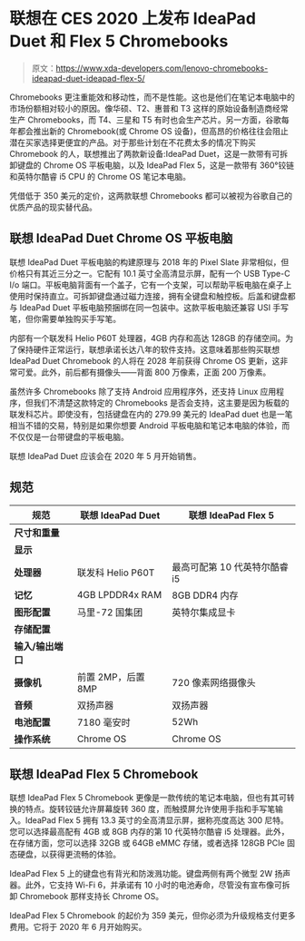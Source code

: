 # 联想在 CES 2020 上发布 IdeaPad Duet 和 Flex 5 Chromebooks

> 原文：<https://www.xda-developers.com/lenovo-chromebooks-ideapad-duet-ideapad-flex-5/>

Chromebooks 更注重能效和移动性，而不是性能。这也是他们在笔记本电脑中的市场份额相对较小的原因。像华硕、T2、惠普和 T3 这样的原始设备制造商经常生产 Chromebooks，而 T4、三星和 T5 有时也会生产芯片。另一方面，谷歌每年都会推出新的 Chromebook(或 Chrome OS 设备)，但高昂的价格往往会阻止潜在买家选择更便宜的产品。对于那些计划在不花费太多的情况下购买 Chromebook 的人，联想推出了两款新设备:IdeaPad Duet，这是一款带有可拆卸键盘的 Chrome OS 平板电脑，以及 IdeaPad Flex 5，这是一款带有 360°铰链和英特尔酷睿 i5 CPU 的 Chrome OS 笔记本电脑。

凭借低于 350 美元的定价，这两款联想 Chromebooks 都可以被视为谷歌自己的优质产品的现实替代品。

## 联想 IdeaPad Duet Chrome OS 平板电脑

联想 IdeaPad Duet 平板电脑的构建原理与 2018 年的 Pixel Slate 非常相似，但价格只有其近三分之一。它配有 10.1 英寸全高清显示屏，配有一个 USB Type-C I/o 端口。平板电脑背面有一个盖子，它有一个支架，可以帮助平板电脑在桌子上使用时保持直立。可拆卸键盘通过磁力连接，拥有全键盘和触控板。后盖和键盘都与 IdeaPad Duet 平板电脑预捆绑在同一包装中。这款平板电脑还兼容 USI 手写笔，但你需要单独购买手写笔。

内部有一个联发科 Helio P60T 处理器，4GB 内存和高达 128GB 的存储空间。为了保持硬件正常运行，联想承诺长达八年的软件支持。这意味着那些购买联想 IdeaPad Duet Chromebook 的人将在 2028 年前获得 Chrome OS 更新，这非常可爱。此外，前后都有摄像头——背面 800 万像素，正面 200 万像素。

虽然许多 Chromebooks 除了支持 Android 应用程序外，还支持 Linux 应用程序，但我们不清楚这款特定的 Chromebooks 是否会支持，这主要是因为板载的联发科芯片。即使没有，包括键盘在内的 279.99 美元的 IdeaPad duet 也是一笔相当不错的交易，特别是如果你想要 Android 平板电脑和笔记本电脑的体验，而不仅仅是一台带键盘的平板电脑。

联想 IdeaPad Duet 应该会在 2020 年 5 月开始销售。

## 规范

| 规范 | 联想 IdeaPad Duet | 联想 IdeaPad Flex 5 |
| --- | --- | --- |
| **尺寸和重量** |  |  |
| **显示** |  |  |
| **处理器** | 联发科 Helio P60T | 最高可配第 10 代英特尔酷睿 i5 |
| **记忆** | 4GB LPDDR4x RAM | 8GB DDR4 内存 |
| **图形配置** | 马里-72 国集团 | 英特尔集成显卡 |
| **存储配置** |  |  |
| **输入/输出端口** |  |  |
| **摄像机** | 前置 2MP，后置 8MP | 720 像素网络摄像头 |
| **音频** | 双扬声器 | 双扬声器 |
| **电池配置** | 7180 毫安时 | 52Wh |
| **操作系统** | Chrome OS | Chrome OS |

## 联想 IdeaPad Flex 5 Chromebook

联想 IdeaPad Flex 5 Chromebook 更像是一款传统的笔记本电脑，但也有其可转换的特点。旋转铰链允许屏幕旋转 360 度，而触摸屏允许使用手指和手写笔输入。IdeaPad Flex 5 拥有 13.3 英寸的全高清显示屏，据称亮度高达 300 尼特。您可以选择最高配有 4GB 或 8GB 内存的第 10 代英特尔酷睿 i5 处理器。此外，在存储方面，您可以选择 32GB 或 64GB eMMC 存储，或者选择 128GB PCIe 固态硬盘，以获得更流畅的体验。

IdeaPad Flex 5 上的键盘也有背光和防泼溅功能。键盘两侧有两个微型 2W 扬声器。此外，它支持 Wi-Fi 6，并承诺有 10 小时的电池寿命，尽管没有宣布像可拆卸 Chromebook 那样支持长 Chrome OS。

IdeaPad Flex 5 Chromebook 的起价为 359 美元，但你必须为升级规格支付更多费用。它将于 2020 年 6 月开始购买。